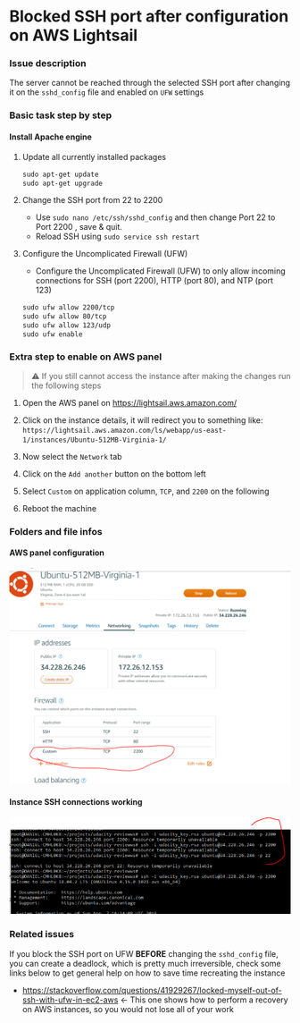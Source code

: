 # Blocked SSH port after configuration on AWS Lightsail

### Issue description

The server cannot be reached through the selected SSH port after changing it on the `sshd_config` file and enabled on `UFW` settings 

### Basic task step by step

#### Install Apache engine
1. Update all currently installed packages
	```$bash
	sudo apt-get update
	sudo apt-get upgrade
	```
	

2. Change the SSH port from 22 to 2200
	* Use `sudo nano /etc/ssh/sshd_config` and then change Port 22 to Port 2200 , save & quit.
	* Reload SSH using `sudo service ssh restart`

3. Configure the Uncomplicated Firewall (UFW)

	* Configure the Uncomplicated Firewall (UFW) to only allow incoming connections for SSH (port 2200), HTTP (port 80), and NTP (port 123)
	```$bash
	sudo ufw allow 2200/tcp
	sudo ufw allow 80/tcp
	sudo ufw allow 123/udp
	sudo ufw enable 
	```


### Extra step to enable on AWS panel
> :warning: If you still cannot access the instance after making the changes run the following steps

1. Open the AWS panel on https://lightsail.aws.amazon.com/

2. Click on the instance details, it will redirect you to something like: `https://lightsail.aws.amazon.com/ls/webapp/us-east-1/instances/Ubuntu-512MB-Virginia-1/`

3. Now select the `Network` tab

4. Click on the `Add another` button on the bottom left

5. Select `Custom` on application column, `TCP`, and `2200` on the following

6. Reboot the machine



### Folders and file infos

#### AWS panel configuration
![First folder](./images/aws.PNG)


#### Instance SSH connections working
![First folder](./images/working.PNG)



### Related issues
If you block the SSH port on UFW **BEFORE** changing the `sshd_config` file, you can create a deadlock, which is pretty much irreversible, check some links below to get general help on how to save time recreating the instance
* https://stackoverflow.com/questions/41929267/locked-myself-out-of-ssh-with-ufw-in-ec2-aws <- This one shows how to perform a recovery on AWS instances, so you would not lose all of your work

